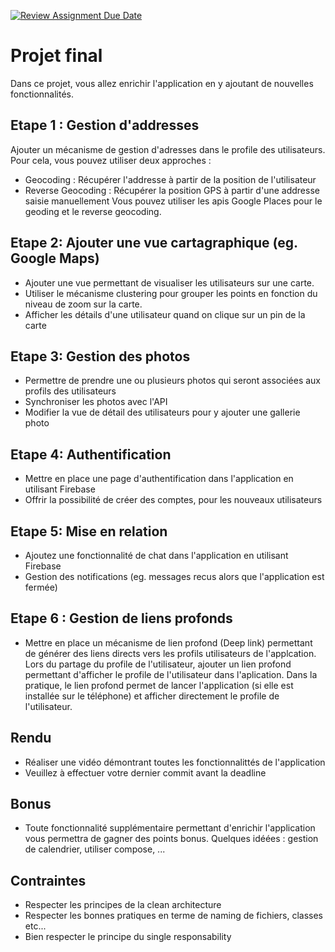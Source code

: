 [![Review Assignment Due Date](https://classroom.github.com/assets/deadline-readme-button-22041afd0340ce965d47ae6ef1cefeee28c7c493a6346c4f15d667ab976d596c.svg)](https://classroom.github.com/a/R3-9-KLs)
# Projet final
Dans ce projet,  vous allez enrichir l'application en y ajoutant de nouvelles fonctionnalités.

## Etape 1 : Gestion d'addresses
Ajouter un mécanisme de gestion d'adresses dans le profile des utilisateurs. Pour cela, vous pouvez utiliser deux approches :
- Geocoding : Récupérer l'addresse à partir de la position de l'utilisateur
- Reverse Geocoding : Récupérer la position GPS à partir d'une addresse saisie manuellement
  Vous pouvez utiliser les apis Google Places pour le geoding et le reverse geocoding.

## Etape 2: Ajouter une vue cartagraphique (eg. Google Maps)
- Ajouter une vue permettant de visualiser les utilisateurs sur une carte.
- Utiliser le mécanisme clustering pour grouper les points en fonction du niveau de zoom sur la carte.
- Afficher les détails d'une utilisateur quand on clique sur un pin de la carte

## Etape 3: Gestion des photos
- Permettre de prendre une ou plusieurs photos qui seront associées aux profils des utilisateurs
- Synchroniser les photos avec l'API
- Modifier la vue de détail des utilisateurs pour y ajouter une gallerie photo

## Etape 4: Authentification
- Mettre en place une page d'authentification dans l'application en utilisant Firebase
- Offrir la possibilité de créer des comptes, pour les nouveaux utilisateurs

## Etape 5: Mise en relation
- Ajoutez une fonctionnalité de chat dans l'application en utilisant Firebase
- Gestion des notifications (eg. messages recus alors que l'application est fermée)

## Etape 6 : Gestion de liens profonds
- Mettre en place un mécanisme de lien profond (Deep link) permettant de générer des liens directs vers les profils utilisateurs de l'applcation.
  Lors du partage du profile de l'utilisateur, ajouter un lien profond permettant d'afficher le profile de l'utilisateur dans l'aplication.
  Dans la pratique, le lien profond permet de lancer l'application (si elle est installée sur le téléphone) et afficher directement le profile de l'utilisateur.

## Rendu
- Réaliser une vidéo démontrant toutes les fonctionnalittés de l'application
- Veuillez à effectuer votre dernier commit avant la deadline

## Bonus
- Toute fonctionnalité supplémentaire permettant d'enrichir l'application vous permettra de gagner des points bonus.
  Quelques idéées : gestion de calendrier, utiliser compose, ...

## Contraintes
- Respecter les principes de la clean architecture
- Respecter les bonnes pratiques en terme de naming de fichiers, classes etc...
- Bien respecter le principe du single responsability
